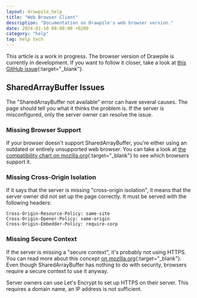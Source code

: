 ```yaml
---
layout: drawpile_help
title: "Web Browser Client"
description: "Documentation on Drawpile's web browser version."
date: 2024-01-10 00:00:00 +0200
category: "help"
tag: help tech
---
```


This article is a work in progress. The browser version of Drawpile is currently in development. If you want to follow it closer, take a look at [this GitHub issue](https://github.com/drawpile/Drawpile/issues/1175){:target="_blank"}.

## SharedArrayBuffer Issues

The "SharedArrayBuffer not available" error can have several causes. The page should tell you what it thinks the problem is. If the server is misconfigured, only the server owner can resolve the issue.

### Missing Browser Support

If your browser doesn't support SharedArrayBuffer, you're either using an outdated or entirely unsupported web browser. You can take a look at [the compatibility chart on mozilla.org](https://developer.mozilla.org/en-US/docs/Web/JavaScript/Reference/Global_Objects/SharedArrayBuffer#browser_compatibility){:target="_blank"} to see which browsers support it.

### Missing Cross-Origin Isolation

If it says that the server is missing "cross-origin isolation", it means that the server owner did not set up the page correctly. It must be served with the following headers:

```
Cross-Origin-Resource-Policy: same-site
Cross-Origin-Opener-Policy: same-origin
Cross-Origin-Embedder-Policy: require-corp
```

### Missing Secure Context

If the server is missing a "secure context", it's probably not using HTTPS. You can read more about this concept [on mozilla.org](https://developer.mozilla.org/en-US/docs/Web/Security/Secure_Contexts){:target="_blank"}. Even though SharedArrayBuffer has nothing to do with security, browsers require a secure context to use it anyway.

Server owners can use Let's Encrypt to set up HTTPS on their server. This requires a domain name, an IP address is not sufficient.
